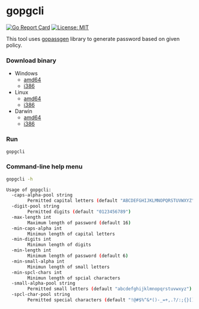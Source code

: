 # gopgcli

[![Go Report Card](https://goreportcard.com/badge/github.com/sayanarijit/gopgcli)](https://goreportcard.com/report/github.com/sayanarijit/gopgcli)
[![License: MIT](https://img.shields.io/badge/License-MIT-yellow.svg)](https://github.com/sayanarijit/gopgcli/blob/master/LICENSE)

This tool uses [gopassgen](https://github.com/sayanarijit/gopassgen) library to generate password based on given policy.

### Download binary

* Windows
    * [amd64](https://github.com/sayanarijit/gopgcli/raw/dist/windows-amd64/gopgcli.exe)
    * [i386](https://github.com/sayanarijit/gopgcli/raw/dist/windows-amd64/gopgcli.exe)
* Linux
    * [amd64](https://github.com/sayanarijit/gopgcli/raw/dist/linux-amd64/gopgcli)
    * [i386](https://github.com/sayanarijit/gopgcli/raw/dist/linux-386/gopgcli)
* Darwin
    * [amd64](https://github.com/sayanarijit/gopgcli/raw/dist/darwin-amd64/gopgcli)
    * [i386](https://github.com/sayanarijit/gopgcli/raw/dist/darwin-386/gopgcli)

### Run

```bash
gopgcli
```

### Command-line help menu

```bash
gopgcli -h
```

```bash
Usage of gopgcli:
  -caps-alpha-pool string
        Permitted capital letters (default "ABCDEFGHIJKLMNOPQRSTUVWXYZ")
  -digit-pool string
        Permitted digits (default "0123456789")
  -max-length int
        Maximum length of password (default 16)
  -min-caps-alpha int
        Minimun length of capital letters
  -min-digits int
        Minimun length of digits
  -min-length int
        Minimum length of password (default 6)
  -min-small-alpha int
        Minimun length of small letters
  -min-spcl-chars int
        Minimun length of spcial characters
  -small-alpha-pool string
        Permitted small letters (default "abcdefghijklmnopqrstuvwxyz")
  -spcl-char-pool string
        Permitted special characters (default "!@#$%^&*()-_=+,.?/:;{}[]~")
```
